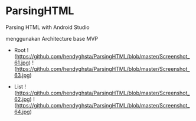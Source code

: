 # ParsingHTML
Parsing HTML with Android Studio

menggunakan
Architecture base MVP

* Root
!(https://github.com/hendyghsta/ParsingHTML/blob/master/Screenshot_61.jpg)
!(https://github.com/hendyghsta/ParsingHTML/blob/master/Screenshot_63.jpg)

* List
!(https://github.com/hendyghsta/ParsingHTML/blob/master/Screenshot_62.jpg)
!(https://github.com/hendyghsta/ParsingHTML/blob/master/Screenshot_64.jpg)
